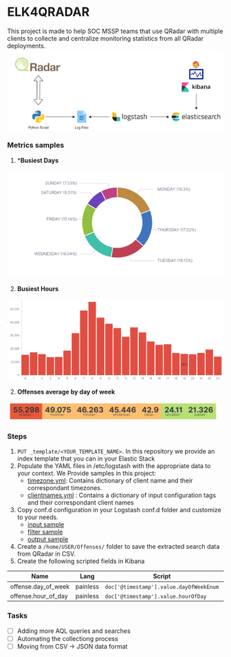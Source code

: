 # ELK4QRADAR
This project is made to help SOC MSSP teams that use QRadar with multiple clients to collecte and centralize monitoring statistics from all QRadar deployments. 
![Diagram](./images/ELK4QRADAR.png)

### Metrics samples
1. ***Busiest Days**

![BusiestDays](./images/BusiestDays.png)

2. **Busiest Hours**

![BusiestHours](./images/BusiestHours.png)

2. **Offenses average by day of week**

![DayofthWeek_by_Offense_avg](./images/DayofthWeek_by_Offense_avg.png)

### Steps
1. `PUT _template/<YOUR_TEMPLATE_NAME>`. In this repository we provide an index template that you can in your Elastic Stack
2. Populate the YAML files in /etc/logstash with the appropriate data to your context. We Provide samples in this project: 
    - [timezone.yml](./logstash/timezone.yml): Contains dictionary of client name and their correspondant timezones.
    - [clientnames.yml](./logstash/clientnames.yml) : Contains a dictionary of input configuration tags and their correspondant client names
3. Copy conf.d configuration in your Logstash conf.d folder and customize to your needs.
    - [input sample](./logstash/conf.d/0001-input-sample.conf)
    - [filter sample](./logstash/conf.d/0020-filter.conf)
    - [output sample](./logstash/conf.d/0030-output.conf)
4. Create a `/home/USER/Offenses/` folder to save the extracted search data from QRadar in CSV.
5. Create the following scripted fields in Kibana

| Name                | Lang     | Script                                  | Format |
| ------------------- | -------- | --------------------------------------- | :----- |
| offense.day_of_week | painless | `doc['@timestamp'].value.dayOfWeekEnum` | String |
| offense.hour_of_day | painless | `doc['@timestamp'].value.hourOfDay`     | Number |

### Tasks
- [ ] Adding more AQL queries and searches
- [ ] Automating the collectiong process
- [ ] Moving from CSV -> JSON data format